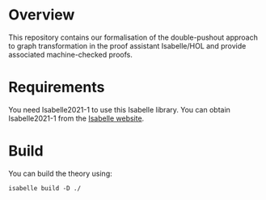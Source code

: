 Overview
========

This repository contains our formalisation of the double-pushout approach to 
graph transformation in the proof assistant Isabelle/HOL and provide associated
machine-checked proofs.


Requirements
============

You need Isabelle2021-1 to use this Isabelle library. You can obtain
Isabelle2021-1 from the [Isabelle website][isabelle].

[isabelle]:
    https://isabelle.in.tum.de/
    "Isabelle"

Build
=====

You can build the theory using:

    isabelle build -D ./
    
